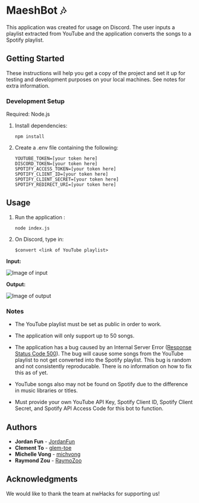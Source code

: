 
# **MaeshBot 🎶**
This application was created for usage on Discord. The user inputs a playlist extracted from YouTube and the application converts the songs to a Spotify playlist.

## **Getting Started**
These instructions will help you get a copy of the project and set it up for testing and development purposes on your local machines. See notes for extra information. 

### **Development Setup**
Required: Node.js
1. Install dependencies:
	```
	npm install
	```
2. Create a .env file containing the following:
	```
	YOUTUBE_TOKEN=[your token here]
	DISCORD_TOKEN=[your token here]
	SPOTIFY_ACCESS_TOKEN=[your token here]
	SPOTIFY_CLIENT_ID=[your token here]
	SPOTIFY_CLIENT_SECRET=[your token here]
	SPOTIFY_REDIRECT_URI=[your token here]
	```
## **Usage**
1. Run the application :
	```
	node index.js
	```
2.  On Discord, type in:
	```
	$convert <link of YouTube playlist>
	```
**Input:**

![Image of input](https://i.gyazo.com/83297317a571b476abebd4701835b935.png)

**Output:**

![Image of output](https://i.gyazo.com/da45bba0b9cf6c3fc0184acd0faf8467.png)


### **Notes**
- The YouTube playlist must be set as public in order to work.

- The application will only support up to 50 songs.

- The application has a bug caused by an Internal Server Error ([Response Status Code 500](https://developer.spotify.com/documentation/web-api/)).  The bug will cause some songs from the YouTube playlist to not get converted into the Spotify playlist.  This bug is random and not consistently reproducable.  There is no information on how to fix this as of yet.

- YouTube songs also may not be found on Spotify due to the difference in music libraries or titles.

- Must provide your own YouTube API Key, Spotify Client ID, Spotify Client Secret, and Spotify API Access Code for this bot to function.

## **Authors**
- **Jordan Fun** - [JordanFun](https://github.com/JordanFun)
- **Clement To** - [glem-toe](https://github.com/glem-toe)
- **Michelle Vong** - [michvong](https://github.com/michvong)
- **Raymond Zou** - [RaymoZoo](https://github.com/raymozoo)

## **Acknowledgments**
We would like to thank the team at nwHacks for supporting us!